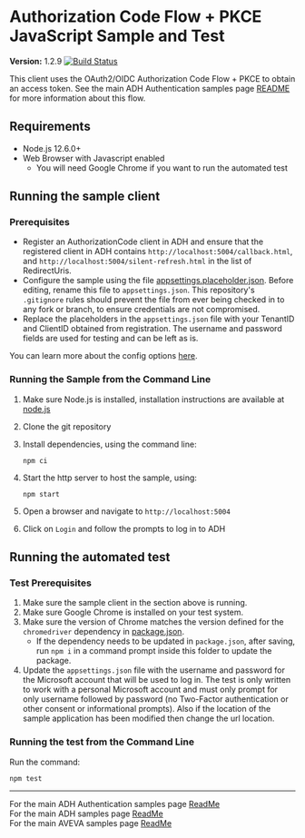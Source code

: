 # Authorization Code Flow + PKCE JavaScript Sample and Test

**Version:** 1.2.9
[![Build Status](https://dev.azure.com/osieng/engineering/_apis/build/status/product-readiness/ADH/aveva.sample-adh-authentication_authorization-nodejs?branchName=main)](https://dev.azure.com/osieng/engineering/_build/latest?definitionId=3089&branchName=main)

This client uses the OAuth2/OIDC Authorization Code Flow + PKCE to obtain an access token. See the main ADH Authentication samples page [README]( https://github.com/osisoft/OSI-Samples-ADH/blob/main/docs/AUTHENTICATION.md) for more information about this flow.

## Requirements

- Node.js 12.6.0+
- Web Browser with Javascript enabled
  - You will need Google Chrome if you want to run the automated test

## Running the sample client

### Prerequisites

- Register an AuthorizationCode client in ADH and ensure that the registered client in ADH contains `http://localhost:5004/callback.html`, and `http://localhost:5004/silent-refresh.html` in the list of RedirectUris.
- Configure the sample using the file [appsettings.placeholder.json](src/appsettings.placeholder.json). Before editing, rename this file to `appsettings.json`. This repository's `.gitignore` rules should prevent the file from ever being checked in to any fork or branch, to ensure credentials are not compromised.
- Replace the placeholders in the `appsettings.json` file with your TenantID and ClientID obtained from registration. The username and password fields are used for testing and can be left as is.

You can learn more about the config options [here](https://github.com/IdentityModel/oidc-client-js/wiki#other-optional-settings).

### Running the Sample from the Command Line

1. Make sure Node.js is installed, installation instructions are available at [node.js](https://nodejs.org/en/)
2. Clone the git repository
3. Install dependencies, using the command line:

   ```shell
   npm ci
   ```

4. Start the http server to host the sample, using:

   ```shell
   npm start
   ```

5. Open a browser and navigate to `http://localhost:5004`
6. Click on `Login` and follow the prompts to log in to ADH

## Running the automated test

### Test Prerequisites

1. Make sure the sample client in the section above is running.
1. Make sure Google Chrome is installed on your test system.
1. Make sure the version of Chrome matches the version defined for the `chromedriver` dependency in [package.json](package.json).
   - If the dependency needs to be updated in `package.json`, after saving, run `npm i` in a command prompt inside this folder to update the package.
1. Update the `appsettings.json` file with the username and password for the Microsoft account that will be used to log in. The test is only written to work with a personal Microsoft account and must only prompt for only username followed by password (no Two-Factor authentication or other consent or informational prompts). Also if the location of the sample application has been modified then change the url location.

### Running the test from the Command Line

Run the command:

```shell
npm test
```

---

For the main ADH Authentication samples page [ReadMe](https://github.com/osisoft/OSI-Samples-OCS/blob/main/docs/AUTHENTICATION.md)  
For the main ADH samples page [ReadMe](https://github.com/osisoft/OSI-Samples-OCS)  
For the main AVEVA samples page [ReadMe](https://github.com/osisoft/OSI-Samples)
